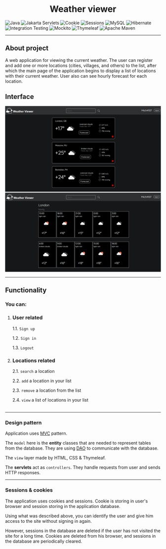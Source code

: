 <h1 align="center">Weather viewer</h1>

![Java](https://img.shields.io/badge/java-black.svg?style=for-the-badge&logo=openjdk&logoColor=white)
![Jakarta Servlets](https://img.shields.io/badge/Jakarta%20Servlets-black?style=for-the-badge&logo=java&logoColor=white)
![Cookie](https://img.shields.io/badge/Cookies-black?style=for-the-badge&logo=cookie&logoColor=white)
![Sessions](https://img.shields.io/badge/sessions-black?style=for-the-badge&logoColor=white)
![MySQL](https://img.shields.io/badge/MySQL-black?style=for-the-badge&logo=mysql&logoColor=white)
![Hibernate](https://img.shields.io/badge/Hibernate-black?style=for-the-badge&logo=hibernate&logoColor=white)
![Integration Testing](https://img.shields.io/badge/Integration%20Testing-black?style=for-the-badge&logoColor=white)
![Mockito](https://img.shields.io/badge/Mockito-black?style=for-the-badge&logo=mockito&logoColor=white)
![Thymeleaf](https://img.shields.io/badge/Thymeleaf-black?style=for-the-badge&logo=thymeleaf&logoColor=white)
![Apache Maven](https://img.shields.io/badge/Apache%20Maven-black?style=for-the-badge&logo=Apache%20Maven&logoColor=white)

___

## About project

A web application for viewing the current weather. The user can register and add one or more locations 
(cities, villages, and others) to the list, after which the main page of the application begins 
to display a list of locations with their current weather. User also can see hourly forecast for each location.


## Interface
![img_2.png](src/main/webapp/static/img/img_2.png)
![img_1.png](src/main/webapp/static/img/img_1.png)
___

## Functionality

### You can:
1. <h3>User related</h3>

   1.1. `Sign up`

   1.2. `Sign in`

   1.3. `Logout`

2. <h3>Locations related</h3>

   2.1. `search` a location

   2.2. `add` a location in your list

   2.3. `remove` a location from the list

   2.4. `view` a list of locations in your list
<br></br>

---

### Design pattern

Application uses [MVC](https://en.wikipedia.org/wiki/Model–view–controller) pattern. 

The `model` here is the **entity** classes that are needed to represent tables from the database. They are using [DAO](https://en.wikipedia.org/wiki/Data_access_object) to communicate with the database.

The `view` layer made by HTML, CSS & Thymeleaf.

The **servlets** act as `controllers`. They handle requests from user and sends HTTP responses.

---

### Sessions & cookies

The application uses cookies and sessions. Cookie is storing in user's browser and session storing in the application database.

Using what was described above, you can identify the user and give him access to the site without signing in again.

However, sessions in the database are deleted if the user has not visited the site for a long time. Cookies are deleted from his browser, and sessions in the database are periodically cleared.







